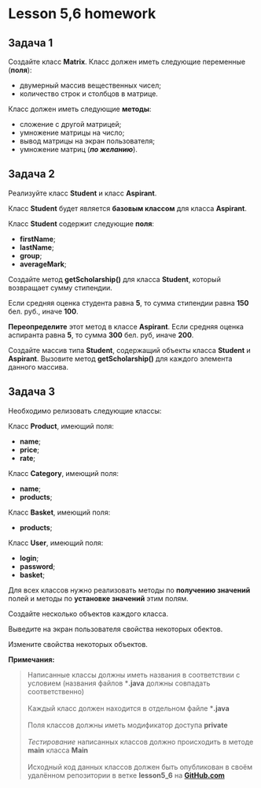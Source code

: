 # Lesson 5,6 homework

## Задача 1

Создайте класс **Matrix**. Класс должен иметь следующие переменные (**поля**):

- двумерный массив вещественных чисел;
- количество строк и столбцов в матрице.

Класс должен иметь следующие **методы**:

- сложение с другой матрицей;
- умножение матрицы на число;
- вывод матрицы на экран пользователя;
- умножение матриц (_**по желанию**_).

## Задача 2

Реализуйте класс **Student** и класс **Aspirant**.

Класс **Student** будет является **базовым классом** для класса **Aspirant**.

Класс **Student** содержит следующие **поля**:

- **firstName**;
- **lastName**;
- **group**;
- **averageMark**;

Создайте метод **getScholarship()** для класса **Student**, который возвращает сумму стипендии.

Если средняя оценка студента равна **5**, то сумма стипендии равна **150** бел. руб., иначе **100**.

**Переопределите** этот метод в классе **Aspirant**. Если средняя оценка аспиранта равна **5**, то сумма **300** бел.
руб, иначе **200**.

Создайте массив типа **Student**, содержащий объекты класса **Student** и **Aspirant**. Вызовите метод **getScholarship()** для каждого элемента данного массива.

## Задача 3

Необходимо релизовать следующие классы:

Класс **Product**, имеющий поля:

- **name**;
- **price**;
- **rate**;

Класс **Category**, имеющий поля:

- **name**;
- **products**;

Класс **Basket**, имеющий поля:

- **products**;

Класс **User**, имеющий поля:

- **login**;
- **password**;
- **basket**;

Для всех классов нужно реализовать методы по **получению значений** полей и методы по **установке значений** этим полям.

Создайте несколько объектов каждого класса.

Выведите на экран пользователя свойства некоторых обектов.

Измените свойства некоторых объектов.

**Примечания:**

> Написанные классы должны иметь названия в соответствии с условием (названия файлов *__.java__ должны совпадать соответственно)<br><br>
> Каждый класс должен находится в отдельном файле *__.java__<br><br>
> Поля классов должны иметь модификатор доступа **private** <br><br>
> _Тестирование_ написанных классов должно происходить в методе **main** класса **Main**<br><br>
> Исходный код данных классов должен быть опубликован в своём удалённом репозитории в ветке __lesson5_6__ на [__GitHub.com__](https://github.com)

